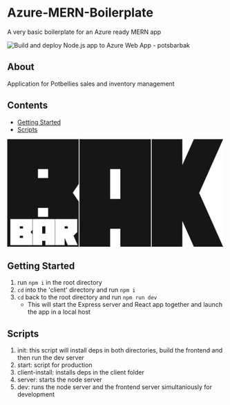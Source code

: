 # Azure-MERN-Boilerplate
A very basic boilerplate for an Azure ready MERN app

![Build and deploy Node.js app to Azure Web App - potsbarbak](https://github.com/freddysilber/potsbarback/workflows/Build%20and%20deploy%20Node.js%20app%20to%20Azure%20Web%20App%20-%20potsbarbak/badge.svg)

## About
Application for Potbellies sales and inventory management 

## Contents
* [Getting Started](#Getting-Started)
* [Scripts](#Scripts)

<img width="500" src="client/src/assets/bakbar.png"/>

## Getting Started
1. run ```npm i``` in the root directory
2. ```cd``` into the 'client' directory and run ```npm i```
3. ```cd``` back to the root directory and run ```npm run dev```
	* This will start the Express server and React app together and launch the app in a local host

## Scripts
1. init: this script will install deps in both directories, build the frontend and then run the dev server
2. start: script for production
3. client-install: installs deps in the client folder
4. server: starts the node server
5. dev: runs the node server and the frontend server simultaniously for development
